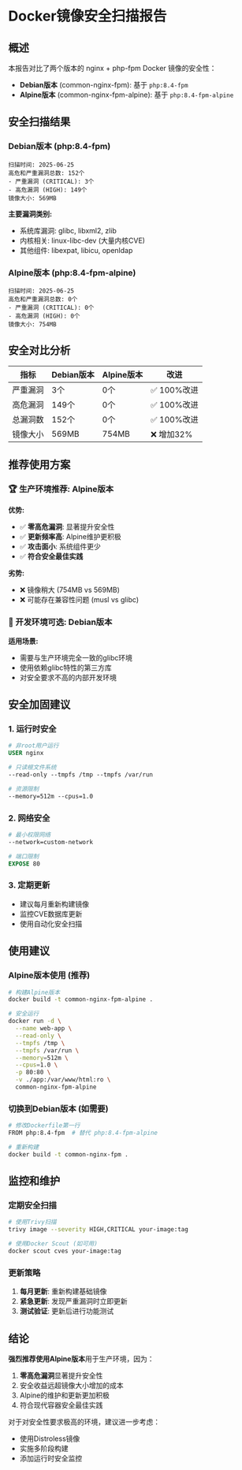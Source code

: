 # Docker镜像安全扫描报告

## 概述

本报告对比了两个版本的 nginx + php-fpm Docker 镜像的安全性：
- **Debian版本** (common-nginx-fpm): 基于 `php:8.4-fpm`
- **Alpine版本** (common-nginx-fpm-alpine): 基于 `php:8.4-fpm-alpine`

## 安全扫描结果

### Debian版本 (php:8.4-fpm)
```
扫描时间: 2025-06-25
高危和严重漏洞总数: 152个
- 严重漏洞 (CRITICAL): 3个
- 高危漏洞 (HIGH): 149个
镜像大小: 569MB
```

**主要漏洞类别:**
- 系统库漏洞: glibc, libxml2, zlib
- 内核相关: linux-libc-dev (大量内核CVE)
- 其他组件: libexpat, libicu, openldap

### Alpine版本 (php:8.4-fpm-alpine)
```
扫描时间: 2025-06-25
高危和严重漏洞总数: 0个
- 严重漏洞 (CRITICAL): 0个
- 高危漏洞 (HIGH): 0个
镜像大小: 754MB
```

## 安全对比分析

| 指标 | Debian版本 | Alpine版本 | 改进 |
|------|------------|------------|------|
| 严重漏洞 | 3个 | 0个 | ✅ 100%改进 |
| 高危漏洞 | 149个 | 0个 | ✅ 100%改进 |
| 总漏洞数 | 152个 | 0个 | ✅ 100%改进 |
| 镜像大小 | 569MB | 754MB | ❌ 增加32% |

## 推荐使用方案

### 🏆 生产环境推荐: Alpine版本
**优势:**
- ✅ **零高危漏洞**: 显著提升安全性
- ✅ **更新频率高**: Alpine维护更积极
- ✅ **攻击面小**: 系统组件更少
- ✅ **符合安全最佳实践**

**劣势:**
- ❌ 镜像稍大 (754MB vs 569MB)
- ❌ 可能存在兼容性问题 (musl vs glibc)

### 🔧 开发环境可选: Debian版本
**适用场景:**
- 需要与生产环境完全一致的glibc环境
- 使用依赖glibc特性的第三方库
- 对安全要求不高的内部开发环境

## 安全加固建议

### 1. 运行时安全
```dockerfile
# 非root用户运行
USER nginx

# 只读根文件系统
--read-only --tmpfs /tmp --tmpfs /var/run

# 资源限制
--memory=512m --cpus=1.0
```

### 2. 网络安全
```dockerfile
# 最小权限网络
--network=custom-network

# 端口限制
EXPOSE 80
```

### 3. 定期更新
- 建议每月重新构建镜像
- 监控CVE数据库更新
- 使用自动化安全扫描

## 使用建议

### Alpine版本使用 (推荐)
```bash
# 构建Alpine版本
docker build -t common-nginx-fpm-alpine .

# 安全运行
docker run -d \
  --name web-app \
  --read-only \
  --tmpfs /tmp \
  --tmpfs /var/run \
  --memory=512m \
  --cpus=1.0 \
  -p 80:80 \
  -v ./app:/var/www/html:ro \
  common-nginx-fpm-alpine
```

### 切换到Debian版本 (如需要)
```bash
# 修改Dockerfile第一行
FROM php:8.4-fpm  # 替代 php:8.4-fpm-alpine

# 重新构建
docker build -t common-nginx-fpm .
```

## 监控和维护

### 定期安全扫描
```bash
# 使用Trivy扫描
trivy image --severity HIGH,CRITICAL your-image:tag

# 使用Docker Scout (如可用)
docker scout cves your-image:tag
```

### 更新策略
1. **每月更新**: 重新构建基础镜像
2. **紧急更新**: 发现严重漏洞时立即更新
3. **测试验证**: 更新后进行功能测试

## 结论

**强烈推荐使用Alpine版本**用于生产环境，因为：
1. **零高危漏洞**显著提升安全性
2. 安全收益远超镜像大小增加的成本
3. Alpine的维护和更新更加积极
4. 符合现代容器安全最佳实践

对于对安全性要求极高的环境，建议进一步考虑：
- 使用Distroless镜像
- 实施多阶段构建
- 添加运行时安全监控
